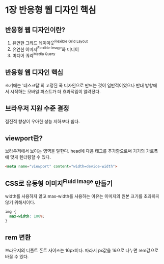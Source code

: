 # 1장 반응형 웹 디자인 핵심

## 반응형 웹 디자인이란?

1. 유연한 그리드 레이아웃<sup>Flexible Grid Layout</sup>
2. 유연한 이미지<sup>Flexible Image</sup>와 미디어
3. 미디어 쿼리<sup>Media Query</sup>

## 반응형 웹 디자인 핵심
초기에는 '데스크탑'의 고정된 폭 디자인으로 만드는 것이 일반적이었으나 반대 방향에서 시작하는 모바일 퍼스트가 더 효과적임이 알려졌다.

## 브라우저 지원 수준 결정
점진적 향상이 우아한 성능 저하보다 쉽다.

## viewport란?
브라우저에서 보이는 영역을 말한다. head에 다음 태그를 추가함으로써 기기의 가로폭에 맞게 렌더링할 수 있다.

``` html
<meta name="viewport" content="width=device-width">
```

## CSS로 유동형 이미지<sup>Fluid Image</sup> 만들기
width를 사용하지 않고 max-width를 사용하는 이유는 이미지의 원본 크기를 초과하지 않기 위해서이다. 

``` css
img {
  max-width: 100%;
}
```

## rem 변환
브라우저의 디폴트 폰트 사이즈는 16px이다. 따라서 px값을 16으로 나누면 rem값으로 바꿀 수 있다.